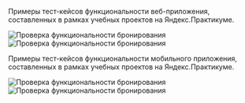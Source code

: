 Примеры тест-кейсов функциональности веб-приложения, составленных в рамках учебных проектов на Яндекс.Практикуме. 

![Проверка функциональности бронирования](https://github.com/ShapovalovaEV/test/blob/main/test_case%201.1.png)
![Проверка функциональности бронирования](https://github.com/ShapovalovaEV/test/blob/main/test_case%201.2.png)

<a name="abcd"></a>
Примеры тест-кейсов функциональности мобильного приложения, составленных в рамках учебных проектов на Яндекс.Практикуме.

![Проверка функциональности бронирования](https://github.com/ShapovalovaEV/test/blob/main/test_case%202.1.png)
![Проверка функциональности бронирования](https://github.com/ShapovalovaEV/test/blob/main/test_case%202.2.png)
